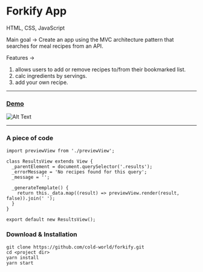 Forkify App
=======================================

HTML, CSS, JavaScript

Main goal -> Create an app using the MVC architecture pattern that searches for meal recipes from an API. 

Features -> 
1. allows users to add or remove recipes to/from their bookmarked list.
2. calc ingredients by servings.
3. add your own recipe.

* * *
### [Demo](https://cold-world.github.io/forkify/)

![Alt Text](https://i.ibb.co/P5qb90D/2.gif)

* * *



### A piece of code

```import View from './View';
import previewView from './previewView';

class ResultsView extends View {
  _parentElement = document.querySelector('.results');
  _errorMessage = 'No recipes found for this query';
  _message = '';

  _generateTemplate() {
    return this._data.map((result) => previewView.render(result, false)).join(' ');
  }
}

export default new ResultsView();
```

### Download & Installation

```shell 
git clone https://github.com/cold-world/forkify.git
cd <project dir>
yarn install
yarn start
```
